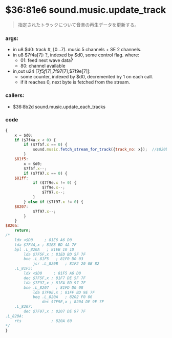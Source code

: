 ﻿
# $36:81e6 sound.music.update_track
>指定されたトラックについて音楽の再生データを更新する。

### args:
+	in u8 $d0: track #, [0...7). music 5 channels + SE 2 channels.
+	in u8 $7f4a[7]: ?, indexed by $d0, some control flag. where:
	-   01: feed next wave data?
	-   80: channel available
+	in,out u24 [$7f5f[7],$7f97[7],$7f9e[7]]:
	-	some counter, indexed by $d0, decremented by 1 on each call.
	-	if it reaches 0, next byte is fetched from the stream.

### callers:
+	$36:8b2d sound.music.update_each_tracks

### code
```js
{
	x = $d0;
	if ($7f4a.x < 0) {
		if ($7f5f.x == 0) {
			sound.music.fetch_stream_for_track({track_no: x});	//$820b();
		}
	$81f5:
		x = $d0;
		$7f5f.x--;
		if ($7f97.x == 0) {
	$81ff:
			if ($7f9e.x != 0) {
				$7f9e.x--;
				$7f97.x--;
			}
		} else if ($7f97.x != 0) {
	$8207:
			$7f97.x--;
		}
	}
$820a:
	return;
/*
    ldx <$D0     ; 81E6 A6 D0
    lda $7F4A,x ; 81E8 BD 4A 7F
    bpl .L_820A   ; 81EB 10 1D
		lda $7F5F,x ; 81ED BD 5F 7F
		bne .L_81F5   ; 81F0 D0 03
			jsr .L_820B   ; 81F2 20 0B 82
	.L_81F5:
		ldx <$D0     ; 81F5 A6 D0
		dec $7F5F,x ; 81F7 DE 5F 7F
		lda $7F97,x ; 81FA BD 97 7F
		bne .L_8207   ; 81FD D0 08
			lda $7F9E,x ; 81FF BD 9E 7F
			beq .L_820A   ; 8202 F0 06
				dec $7F9E,x ; 8204 DE 9E 7F
	.L_8207:
		dec $7F97,x ; 8207 DE 97 7F
.L_820A:
    rts             ; 820A 60
*/
}
```


